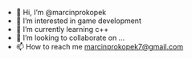 - 👋 Hi, I’m @marcinprokopek
- 👀 I’m interested in game development
- 🌱 I’m currently learning c++
- 💞️ I’m looking to collaborate on ...
- 📫 How to reach me marcinprokopek7@gmail.com

<!---
marcinprokopek/marcinprokopek is a ✨ special ✨ repository because its `README.md` (this file) appears on your GitHub profile.
You can click the Preview link to take a look at your changes.
--->

